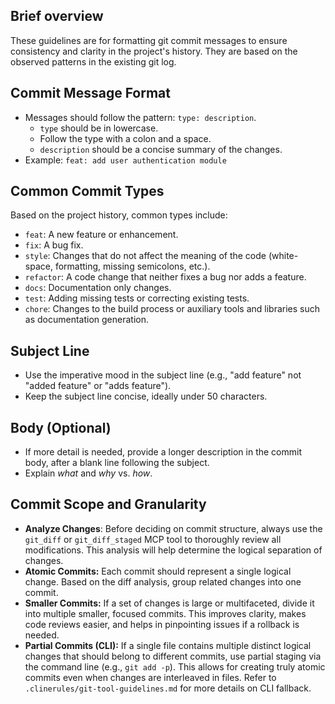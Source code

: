 ## Brief overview

These guidelines are for formatting git commit messages to ensure consistency and clarity in the project's history. They are based on the observed patterns in the existing git log.

## Commit Message Format

- Messages should follow the pattern: `type: description`.
  - `type` should be in lowercase.
  - Follow the type with a colon and a space.
  - `description` should be a concise summary of the changes.
- Example: `feat: add user authentication module`

## Common Commit Types

Based on the project history, common types include:

- `feat`: A new feature or enhancement.
- `fix`: A bug fix.
- `style`: Changes that do not affect the meaning of the code (white-space, formatting, missing semicolons, etc.).
- `refactor`: A code change that neither fixes a bug nor adds a feature.
- `docs`: Documentation only changes.
- `test`: Adding missing tests or correcting existing tests.
- `chore`: Changes to the build process or auxiliary tools and libraries such as documentation generation.

## Subject Line

- Use the imperative mood in the subject line (e.g., "add feature" not "added feature" or "adds feature").
- Keep the subject line concise, ideally under 50 characters.

## Body (Optional)

- If more detail is needed, provide a longer description in the commit body, after a blank line following the subject.
- Explain _what_ and _why_ vs. _how_.

## Commit Scope and Granularity

- **Analyze Changes**: Before deciding on commit structure, always use the `git_diff` or `git_diff_staged` MCP tool to thoroughly review all modifications. This analysis will help determine the logical separation of changes.
- **Atomic Commits:** Each commit should represent a single logical change. Based on the diff analysis, group related changes into one commit.
- **Smaller Commits:** If a set of changes is large or multifaceted, divide it into multiple smaller, focused commits. This improves clarity, makes code reviews easier, and helps in pinpointing issues if a rollback is needed.
- **Partial Commits (CLI):** If a single file contains multiple distinct logical changes that should belong to different commits, use partial staging via the command line (e.g., `git add -p`). This allows for creating truly atomic commits even when changes are interleaved in files. Refer to `.clinerules/git-tool-guidelines.md` for more details on CLI fallback.
